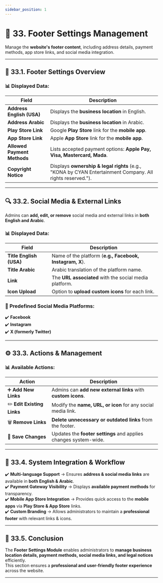 ```yaml
---
sidebar_position: 1
---
```


# 🔻 33. Footer Settings Management

Manage the **website's footer content**, including address details, payment methods, app store links, and social media integration.

---

## 📌 33.1. Footer Settings Overview

### 📊 **Displayed Data:**

| Field                       | Description                                                                                               |
| --------------------------- | --------------------------------------------------------------------------------------------------------- |
| **Address English (USA)**   | Displays the **business location** in English.                                                            |
| **Address Arabic**          | Displays the **business location** in Arabic.                                                             |
| **Play Store Link**         | Google **Play Store** link for the **mobile app**.                                                        |
| **App Store Link**          | Apple **App Store** link for the **mobile app**.                                                          |
| **Allowed Payment Methods** | Lists accepted payment options: **Apple Pay, Visa, Mastercard, Mada**.                                    |
| **Copyright Notice**        | Displays **ownership & legal rights** (e.g., "KONA by CYAN Entertainment Company. All rights reserved."). |

---

## 🔍 33.2. Social Media & External Links

Admins can **add, edit, or remove** social media and external links in **both English and Arabic**.

### 📊 **Displayed Data:**

| Field                   | Description                                              |
| ----------------------- | -------------------------------------------------------- |
| **Title English (USA)** | Name of the platform (**e.g., Facebook, Instagram, X**). |
| **Title Arabic**        | Arabic translation of the platform name.                 |
| **Link**                | The **URL associated** with the social media platform.   |
| **Icon Upload**         | Option to **upload custom icons** for each link.         |

### 🎯 **Predefined Social Media Platforms:**

✔️ **Facebook**  
✔️ **Instagram**  
✔️ **X (formerly Twitter)**

---

## ⚙️ 33.3. Actions & Management

### 📊 **Available Actions:**

| Action                     | Description                                                      |
| -------------------------- | ---------------------------------------------------------------- |
| ➕ **Add New Links**       | Admins can **add new external links** with **custom icons**.     |
| ✏️ **Edit Existing Links** | Modify the **name, URL, or icon** for any social media link.     |
| 🗑️ **Remove Links**        | **Delete unnecessary or outdated links** from the footer.        |
| 💾 **Save Changes**        | Updates the **footer settings** and applies changes system-wide. |

---

## 🔗 33.4. System Integration & Workflow

✔️ **Multi-language Support** → Ensures **address & social media links** are available in **both English & Arabic**.  
✔️ **Payment Gateway Visibility** → Displays **available payment methods** for transparency.  
✔️ **Mobile App Store Integration** → Provides quick access to the **mobile apps** via **Play Store & App Store** links.  
✔️ **Custom Branding** → Allows administrators to maintain a **professional footer** with relevant links & icons.

---

## 🎯 33.5. Conclusion

The **Footer Settings Module** enables administrators to **manage business location details, payment methods, social media links, and legal notices** efficiently.  
This section ensures a **professional and user-friendly footer experience** across the website.

---
